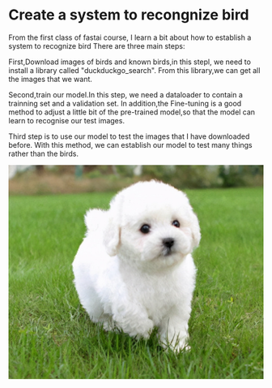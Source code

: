 # Create a system to recongnize  bird
From the  first class of fastai course, I learn a bit about how to establish a system to recognize bird
There are three main steps:

First,Download images of birds and known birds,in this stepl, we need to install a library called "duckduckgo_search".
From this library,we can get all the images that we want.

Second,train our model.In this step, we need a dataloader to contain a trainning set and a validation set. 
In addition,the Fine-tuning is a good method to adjust a little bit of the pre-trained model,so that the model can learn to recognise our test images.

Third step is to use our model to test the images that I have downloaded before.
With this method, we can establish our model to test many things rather than the birds.


![Image of my lucky dog](images/pet_dog.jpeg)
